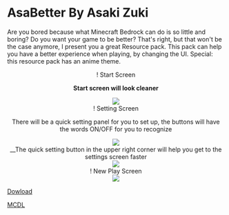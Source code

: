# AsaBetter By Asaki Zuki
Are you bored because what Minecraft Bedrock can do is so little and boring? Do you want your game to be better? That's right, but that won't be the case anymore, I present you a great Resource pack. This pack can help you have a better experience when playing, by changing the UI. Special: this resource pack has an anime theme.
<div align="center">
! Start Screen

__Start screen will look cleaner__
<div align="center">
    <img src="https://api.mcpedl.com/storage/submissions/161253/images/asabetter_2.png">
</div>
! Setting Screen

There will be a quick setting panel for you to set up, the buttons will have the words ON/OFF for you to recognize
<div align="center">
    <img src="https://api.mcpedl.com/storage/submissions/158369/images/asabetter_4.png">
</div>
__The quick setting button in the upper right corner will help you get to the settings screen faster
<div align="center">
    <img src="https://api.mcpedl.com/storage/submissions/158369/images/asabetter_5.png">
</div>
! New Play Screen
<div align="center">
    <img src="https://api.mcpedl.com/storage/submissions/161253/images/asabetter_3.png">
</div>

</div>

[Dowload](https://github.com/Hiyurin/AsaBetter/releases)

[MCDL](https://mcpedl.com/asabetter/)
